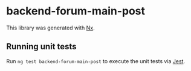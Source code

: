 # backend-forum-main-post

This library was generated with [Nx](https://nx.dev).

## Running unit tests

Run `ng test backend-forum-main-post` to execute the unit tests via [Jest](https://jestjs.io).
